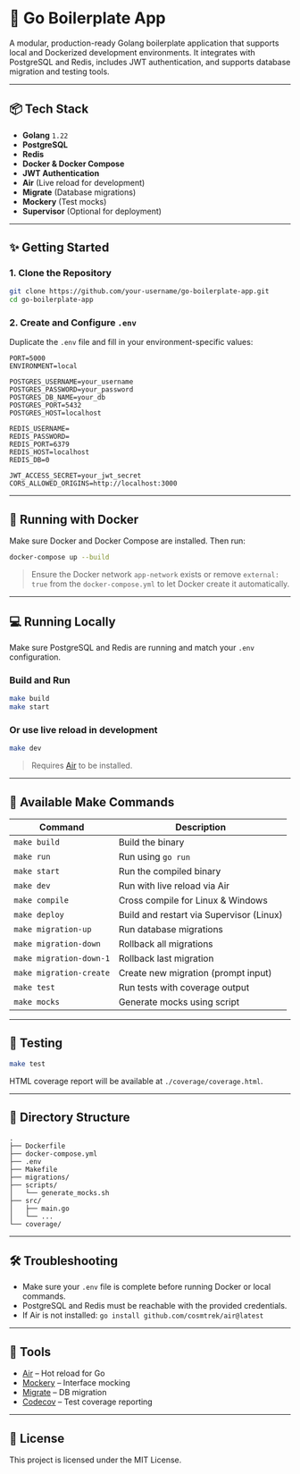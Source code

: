 # 🧱 Go Boilerplate App

A modular, production-ready Golang boilerplate application that supports local and Dockerized development environments. It integrates with PostgreSQL and Redis, includes JWT authentication, and supports database migration and testing tools.

---

## 📦 Tech Stack

- **Golang** `1.22`
- **PostgreSQL**
- **Redis**
- **Docker & Docker Compose**
- **JWT Authentication**
- **Air** (Live reload for development)
- **Migrate** (Database migrations)
- **Mockery** (Test mocks)
- **Supervisor** (Optional for deployment)

---

## ✨ Getting Started

### 1. Clone the Repository

```bash
git clone https://github.com/your-username/go-boilerplate-app.git
cd go-boilerplate-app
```

### 2. Create and Configure `.env`

Duplicate the `.env` file and fill in your environment-specific values:

```env
PORT=5000
ENVIRONMENT=local

POSTGRES_USERNAME=your_username
POSTGRES_PASSWORD=your_password
POSTGRES_DB_NAME=your_db
POSTGRES_PORT=5432
POSTGRES_HOST=localhost

REDIS_USERNAME=
REDIS_PASSWORD=
REDIS_PORT=6379
REDIS_HOST=localhost
REDIS_DB=0

JWT_ACCESS_SECRET=your_jwt_secret
CORS_ALLOWED_ORIGINS=http://localhost:3000
```

---

## 🐳 Running with Docker

Make sure Docker and Docker Compose are installed. Then run:

```bash
docker-compose up --build
```

> Ensure the Docker network `app-network` exists or remove `external: true` from the `docker-compose.yml` to let Docker create it automatically.

---

## 💻 Running Locally

Make sure PostgreSQL and Redis are running and match your `.env` configuration.

### Build and Run

```bash
make build
make start
```

### Or use live reload in development

```bash
make dev
```

> Requires [Air](https://github.com/cosmtrek/air) to be installed.

---

## 🔧 Available Make Commands

| Command               | Description                               |
|-----------------------|-------------------------------------------|
| `make build`          | Build the binary                          |
| `make run`            | Run using `go run`                        |
| `make start`          | Run the compiled binary                   |
| `make dev`            | Run with live reload via Air             |
| `make compile`        | Cross compile for Linux & Windows         |
| `make deploy`         | Build and restart via Supervisor (Linux) |
| `make migration-up`   | Run database migrations                   |
| `make migration-down` | Rollback all migrations                   |
| `make migration-down-1` | Rollback last migration                |
| `make migration-create` | Create new migration (prompt input)    |
| `make test`           | Run tests with coverage output            |
| `make mocks`          | Generate mocks using script               |

---

## 🧪 Testing

```bash
make test
```

HTML coverage report will be available at `./coverage/coverage.html`.

---

## 📁 Directory Structure

```
.
├── Dockerfile
├── docker-compose.yml
├── .env
├── Makefile
├── migrations/
├── scripts/
│   └── generate_mocks.sh
├── src/
│   ├── main.go
│   └── ...
└── coverage/
```

---

## 🛠 Troubleshooting

- Make sure your `.env` file is complete before running Docker or local commands.
- PostgreSQL and Redis must be reachable with the provided credentials.
- If Air is not installed: `go install github.com/cosmtrek/air@latest`

---

## 🧰 Tools

- [Air](https://github.com/cosmtrek/air) – Hot reload for Go
- [Mockery](https://github.com/vektra/mockery) – Interface mocking
- [Migrate](https://github.com/golang-migrate/migrate) – DB migration
- [Codecov](https://about.codecov.io/) – Test coverage reporting

---

## 📄 License

This project is licensed under the MIT License.

